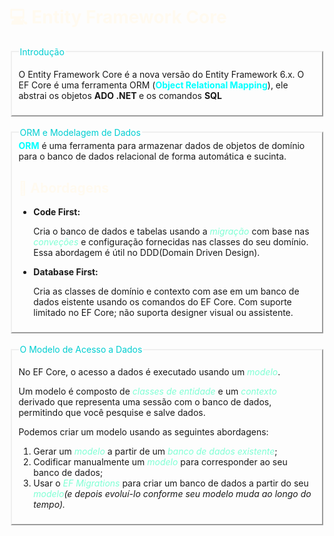 <h1 style="color: #FFFAF0"> 💻 Entity Framework Core </h1>

<div>
<fieldset style="border-style: outset">
    <legend  style="color: #00CED1">Introdução</legend>
    <p>O Entity Framework Core é a nova versão do Entity Framework 6.x.
        O EF Core é uma ferramenta ORM (<strong style="color: #00FFFF">Object Relational Mapping</strong>), ele abstrai os objetos <strong> ADO .NET </strong> e os comandos <strong>SQL</strong>
    </p>
</fieldset>
</div><br>

<div>
    <fieldset  style="border-style: outset">
        <legend style="color: #00CED1">ORM e Modelagem de Dados</legend>
        <strong style="color: #00FFFF">ORM</strong> é uma ferramenta para armazenar dados de objetos de domínio para o banco de dados relacional de forma automática e sucinta.
        <h2 style="color: #FFFAF0"> 🧩 Abordagens</h2>
        <ul>
            <li><strong>Code First:</strong></li>
            <p>
                Cria o banco de dados e tabelas usando a <i style="color: #7FFFD4">migração</i> com base nas <i style="color: #7FFFD4">conveções</i> e configuração fornecidas nas classes do seu domínio.
                Essa abordagem é útil no DDD(Domain Driven Design).
            </p>
            <li><strong>Database First:</strong></li>
            <p>
                Cria as classes de domínio e contexto com ase em um banco de dados eistente
                usando os comandos do EF Core.
                Com suporte limitado no EF Core; não suporta designer visual ou assistente.
            </p>
        </ul>
    </fieldset>
</div><br>

<div>
    <fieldset  style="border-style: outset">
        <legend  style="color: #00CED1"> O Modelo de Acesso a Dados</legend>
        <div>
        <p>
            No EF Core, o acesso a dados é executado usando um <i style="color: #7FFFD4">modelo</i>.
        </p>
        <p>
            Um modelo é composto de <i style="color: #7FFFD4">classes de entidade</i> e um <i style="color: #7FFFD4">contexto</i> derivado que representa uma sessão com o banco de dados, permitindo que você pesquise e salve dados.
        </p>
        </div>
        <session>
            <p>Podemos criar um modelo usando as seguintes abordagens:</p>
            <ol>
                <li>
                    Gerar um <i style="color: #7FFFD4">modelo</i> a partir de um <i style="color: #7FFFD4">banco de dados existente</i>;
                </li>
                <li>
                    Codificar manualmente um <i style="color: #7FFFD4">modelo</i> para corresponder ao seu banco de dados;
                </li>
                <li>
                    Usar o <i style="color: #7FFFD4">EF Migrations</i> para criar um banco de dados a partir do seu <i style="color: #7FFFD4">modelo</i><em>(e depois evoluí-lo conforme seu modelo muda ao longo do tempo).</em>
                </li>
            </ol>
        </session>
    </fieldset>
</div>
